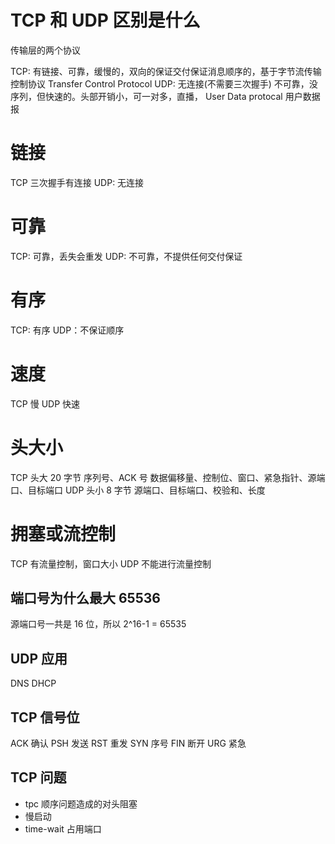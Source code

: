 # TCP 和 UDP 区别是什么

传输层的两个协议

TCP: 有链接、可靠，缓慢的，双向的保证交付保证消息顺序的，基于字节流传输控制协议 Transfer Control Protocol
UDP: 无连接(不需要三次握手) 不可靠，没序列，但快速的。头部开销小，可一对多，直播， User Data protocal 用户数据报

# 链接

TCP 三次握手有连接
UDP: 无连接

# 可靠

TCP: 可靠，丢失会重发
UDP: 不可靠，不提供任何交付保证

# 有序

TCP: 有序
UDP：不保证顺序

# 速度

TCP 慢
UDP 快速

# 头大小

TCP 头大 20 字节 序列号、ACK 号 数据偏移量、控制位、窗口、紧急指针、源端口、目标端口
UDP 头小 8 字节 源端口、目标端口、校验和、长度

# 拥塞或流控制

TCP 有流量控制，窗口大小
UDP 不能进行流量控制

## 端口号为什么最大 65536

源端口号一共是 16 位，所以 2^16-1 = 65535

## UDP 应用

DNS DHCP

## TCP 信号位

ACK 确认
PSH 发送
RST 重发
SYN 序号
FIN 断开
URG 紧急

## TCP 问题

- tpc 顺序问题造成的对头阻塞
- 慢启动
- time-wait 占用端口
